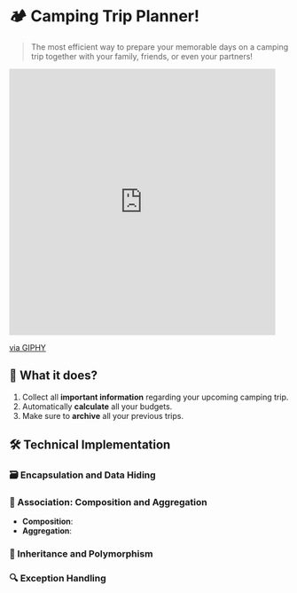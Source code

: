 # 🏕️ Camping Trip Planner!

> The most efficient way to prepare your memorable days on a camping trip together with your family, friends, or even your partners!

<iframe src="https://giphy.com/embed/26gsvCk59AwGX28XS" width="480" height="480" style="" frameBorder="0" class="giphy-embed" allowFullScreen></iframe><p><a href="https://giphy.com/gifs/fire-camping-26gsvCk59AwGX28XS">via GIPHY</a></p>

## 🚀 What it does?
1. Collect all **important information** regarding your upcoming camping trip.
2. Automatically **calculate** all your budgets.
3. Make sure to **archive** all your previous trips.

## 🛠️ Technical Implementation

### 🗃️ Encapsulation and Data Hiding


### 🔗 Association: Composition and Aggregation


- **Composition**: 
- **Aggregation**: 

### 🧬 Inheritance and Polymorphism


### 🔍 Exception Handling

